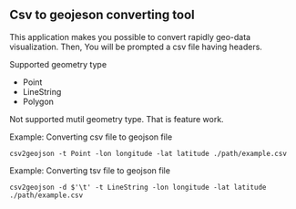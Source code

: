 ## Csv to geojeson converting tool

This application makes you possible to convert rapidly geo-data visualization. Then, You will be prompted a csv file having headers.

Supported geometry type

- Point
- LineString
- Polygon

Not supported mutil geometry type. That is feature work.

Example: Converting csv file to geojson file

```
csv2geojson -t Point -lon longitude -lat latitude ./path/example.csv
```

Example: Converting tsv file to geojson file

```
csv2geojson -d $'\t' -t LineString -lon longitude -lat latitude ./path/example.csv
```

